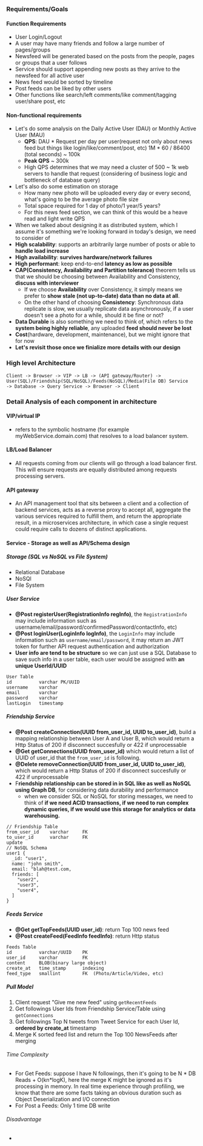 ### Requirements/Goals
#### Function Requirements
- User Login/Logout
- A user may have many friends and follow a large number of pages/groups
- Newsfeed will be generated based on the posts from the people, pages or groups that a user follows
- Service should support appending new posts as they arrive to the newsfeed for all active user
- News feed would be sorted by timeline
- Post feeds can be liked by other users
- Other functions like search/left comments/like comment/tagging user/share post, etc
#### Non-functional requirements
- Let's do some analysis on the Daily Active User (DAU) or Monthly Active User (MAU)
	- **QPS**: DAU * Request per day per user(request not only about news feed but things like login/like/comment/post, etc) 1M * 60 / 86400 (total seconds) ~ 100k
	- **Peak QPS** ~ 300k
	- High QPS determines that we may need a cluster of 500 ~ 1k web servers to handle that request (considering of business logic and bottleneck of database query)
- Let's also do some estimation on storage
	- How many new photo will be uploaded every day or every second, what's going to be the average photo file size
	- Total space required for 1 day of photo/1 year/5 years?
	- For this news feed section, we can think of this would be a heave read and light write QPS
- When we talked about designing it as distributed system, which I assume it's something we're looking forward in today's design, we need to consider of
- **High scalability**: supports an arbitrarily large number of posts or able to **handle load increase**
- **High availability**: **survives hardware/network failures**
- **High performant**: keep end-to-end **latency as low as possible**
 - **CAP(Consistency, Availability and Partition tolerance)** theorem tells us that we should be choosing between Availability and Consistency, **discuss with interviewer**
	- If we choose **Availability** over Consistency, it simply means we prefer to **show stale (not up-to-date) data than no data at all**.
	- On the other hand of choosing **Consistency**: Synchronous data replicate is slow, we usually replicate data asynchronously, if a user doesn't see a photo for a while, should it be fine or not?
- **Data Durable** is also something we need to think of, which refers to the **system being highly reliable**, any uploaded **feed should never be lost**
- **Cost**(hardware, development, maintenance), but we might ignore that for now
- **Let's revisit those once we finialize more details with our design**
### High level Architecture
```
Client -> Browser -> VIP -> LB -> (API gateway/Router) -> User(SQL)/Friendship(SQL/NoSQL)/Feeds(NoSQL)/Media(File DB) Service    -> Database -> Query Service -> Browser -> Client
```
### Detail Analysis of each component in architecture
#### VIP/virtual IP
- refers to the symbolic hostname (for example myWebService.domain.com) that resolves to a load balancer system.
#### LB/Load Balancer
- All requests coming from our clients will go through a load balancer first. This will ensure requests are equally distributed among requests processing servers.
#### API gateway
- An API management tool that sits between a client and a collection of backend services, acts as a reverse proxy to accept all, aggregate the various services required to fulfill them, and return the appropriate result, in a microservices architecture, in which case a single request could require calls to dozens of distinct applications.
####  Service - Storage as well as API/Schema design
##### Storage (SQL vs NoSQL vs File System)
- Relational Database 
- NoSQl
- File System
##### User Service
- **@Post registerUser(RegistrationInfo regInfo)**, the `RegistrationInfo` may include information such as username/email/password/confirmedPassword/contactInfo, etc)
- **@Post loginUser(LoginInfo logInfo)**, the `LoginInfo` may include information such as `username/email/password`, it may return an JWT token for further API request authentication and authorization
- **User info are tend to be structure** so we can just use a SQL Database to save such info in a user table, each user would be assigned with **an unique UserId/UUID**
```
User Table
id			varchar	PK/UUID
username	varchar
email		varchar
password	varchar
lastLogin	timestamp
```
##### Friendship Service
- **@Post createConnection(UUID from_user_id, UUID to_user_id)**, build a mapping relationship between User A and User B, which would return a Http Status of 200 if disconnect succesfully or 422 if unprocessable
- **@Get getConnections(UUID from_user_id)** which would return a list of UUID of user_id that the `from_user_id` is following.
- **@Delete removeConnection(UUID from_user_id, UUID to_user_id)**, which would return a Http Status of 200 if disconnect succesfully or 422 if unprocessable
- F**riendship relationship can be stored in in SQL like as well as NoSQL using Graph DB**, for considering data durability and performance
	- when we consider SQL or NoSQL for storing messages, we need to think of **if we need ACID transactions, if we need to run complex dynamic queries, if we would use this storage for analytics or data warehousing.**
```
// Friendship Table
from_user_id	varchar		FK
to_user_id		varchar		FK
update
// NoSQL Schema
user1 {
  _id: "user1",
  name: "john smith",
  email: "blah@test.com,
  friends: [
    "user2",
    "user3",
    "user4",
  ]
}
```
##### Feeds Service
- **@Get getTopFeeds(UUID user_id)**: return Top 100 news feed
- **@Post createFeed(FeedInfo feedInfo)**: return Http status
```
Feeds Table
id			varchar/UUID	PK
user_id		varchar			FK
content		BLOB(binary large object)
create_at 	time_stamp		indexing
feed_type	smallint		FK	(Photo/Article/Video, etc)
```
##### Pull Model
1. Client request "Give me new feed" using `getRecentFeeds`
2. Get followings User Ids from Friendship Service/Table using `getConnections`
3. Get followings Top N tweets from Tweet Service for each User Id, **ordered by create_at** timestamp
4. Merge K sorted feed list and return the Top 100 NewsFeeds after merging
###### Time Complexity
- For Get Feeds: suppose I have N followings, then it's going to be N * DB Reads + O(kn*logK), here the merge K might be ignored as it's processing in memory. In real time experience through profiling, we know that there are some facts taking an obvious duration such as Object Deserialization and I/O connection
- For Post a Feeds: Only 1 time DB write
###### Disadvantage
- 
<!--stackedit_data:
eyJoaXN0b3J5IjpbMjExMTk5MDE5MSwtMjEyNDMzMjQyMCwtMj
gwOTUzNzk0LDM1NDM3Mzc0NiwtMTUwMzY1MTU3NiwxODA1MDI2
MzI0LDkyNTU3MDQ4MiwtMjA0NTk1MTY3NywtOTA2MzM4NTQwLC
0zNzg1MTY2MDhdfQ==
-->